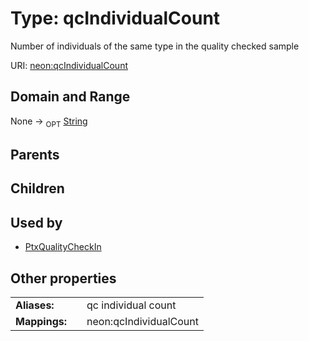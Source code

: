
# Type: qcIndividualCount


Number of individuals of the same type in the quality checked sample

URI: [neon:qcIndividualCount](https://data.neonscience.org/qcIndividualCount)


## Domain and Range

None ->  <sub>OPT</sub> [String](types/String.md)

## Parents


## Children


## Used by

 * [PtxQualityCheckIn](PtxQualityCheckIn.md)

## Other properties

|  |  |  |
| --- | --- | --- |
| **Aliases:** | | qc individual count |
| **Mappings:** | | neon:qcIndividualCount |


